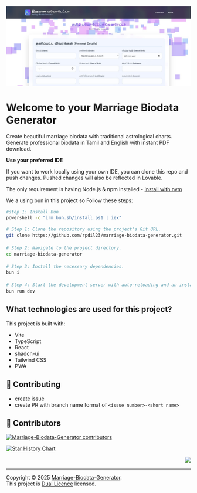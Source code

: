 <a name="readme-top"></a>

<p align="center">
    <a href="https://rpdil23.github.io/marriage-biodata-generator/"><img src="./public/site.jpg" alt="Marriage Biodata Generator logo"></a>
</p>

# Welcome to your Marriage Biodata Generator

Create beautiful marriage biodata with traditional astrological charts. Generate professional biodata in Tamil and English with instant PDF download.

**Use your preferred IDE**

If you want to work locally using your own IDE, you can clone this repo and push changes. Pushed changes will also be reflected in Lovable.

The only requirement is having Node.js & npm installed - [install with nvm](https://github.com/nvm-sh/nvm#installing-and-updating)

We a using bun in this project so Follow these steps:

```sh
#step 1: Install Bun
powershell -c "irm bun.sh/install.ps1 | iex"
```

```sh
# Step 1: Clone the repository using the project's Git URL.
git clone https://github.com/rpdil23/marriage-biodata-generator.git

# Step 2: Navigate to the project directory.
cd marriage-biodata-generator

# Step 3: Install the necessary dependencies.
bun i

# Step 4: Start the development server with auto-reloading and an instant preview.
bun run dev
```

## What technologies are used for this project?

This project is built with:

- Vite
- TypeScript
- React
- shadcn-ui
- Tailwind CSS
- PWA

## 👋 Contributing

- create issue
- create PR with branch name format of `<issue number>-<short name>`

## 🌟 Contributors

[![Marriage-Biodata-Generator contributors](https://contrib.rocks/image?repo=rpdil23/marriage-biodata-generator)](https://github.com/rpdil23/marriage-biodata-generator/graphs/contributors)

[![Star History Chart](https://api.star-history.com/svg?repos=rpdil23/marriage-biodata-generator&type=Timeline)](https://star-history.com/#rpdil23/marriage-biodata-generator&Date)

<div align="right">

[![][back-to-top]](#readme-top)

</div>

---

Copyright © 2025 [Marriage-Biodata-Generator][profile-link]. <br />
This project is [Dual Licence](./LICENCE) licensed.

<!-- LINK GROUP -->

[back-to-top]: https://img.shields.io/badge/-BACK_TO_TOP-222628?style=flat-square
[profile-link]: https://github.com/rpdil23
